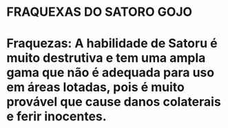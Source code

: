 <h1>FRAQUEXAS DO SATORO GOJO<h1>

Fraquezas: A habilidade de Satoru é muito destrutiva e tem uma ampla gama que não é adequada para uso em áreas lotadas, pois é muito provável que cause danos colaterais e ferir inocentes.

